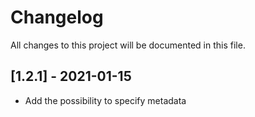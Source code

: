 # Changelog
All changes to this project will be documented in this file.

## [1.2.1] - 2021-01-15
- Add the possibility to specify metadata